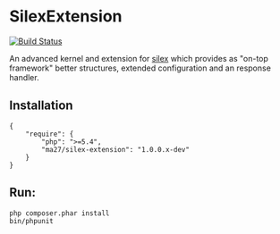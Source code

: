 SilexExtension
==============

[![Build Status](https://travis-ci.org/Ma27/SilexExtension.svg?branch=master)](https://travis-ci.org/Ma27/SilexExtension)

An advanced kernel and extension for [silex](http://silex.sensiolabs.org) which provides as "on-top framework"
better structures, extended configuration and an response handler.

Installation
------------

    {
        "require": {
            "php": ">=5.4",
            "ma27/silex-extension": "1.0.0.x-dev"
        }
    }


Run:
---

    php composer.phar install
    bin/phpunit

